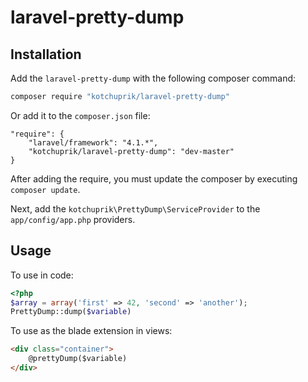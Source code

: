 # laravel-pretty-dump

## Installation

Add the `laravel-pretty-dump` with the following composer command:

```bash
composer require "kotchuprik/laravel-pretty-dump"
```

Or add it to the `composer.json` file:

```
"require": {
    "laravel/framework": "4.1.*",
    "kotchuprik/laravel-pretty-dump": "dev-master"
}
```

After adding the require, you must update the composer by executing `composer update`.

Next, add the `kotchuprik\PrettyDump\ServiceProvider` to the `app/config/app.php` providers.

## Usage

To use in code:

```php
<?php
$array = array('first' => 42, 'second' => 'another');
PrettyDump::dump($variable)
```

To use as the blade extension in views:

```html
<div class="container">
    @prettyDump($variable)
</div>
```
